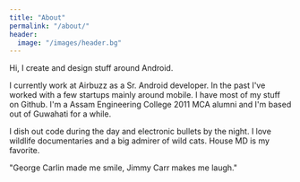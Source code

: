 ```yaml
---
title: "About"
permalink: "/about/"
header:
  image: "/images/header.bg"
---
```

Hi, I create and design stuff around Android.


I currently work at Airbuzz as a Sr. Android developer. In the past I've worked with a few startups mainly around mobile. I have most of my stuff on Github. I'm a Assam Engineering College 2011 MCA alumni and I'm based out of Guwahati for a while.


I dish out code during the day and electronic bullets by the night. I love wildlife documentaries and a big admirer of wild cats. House MD is my favorite. 


"George Carlin made me smile, Jimmy Carr makes me laugh."

